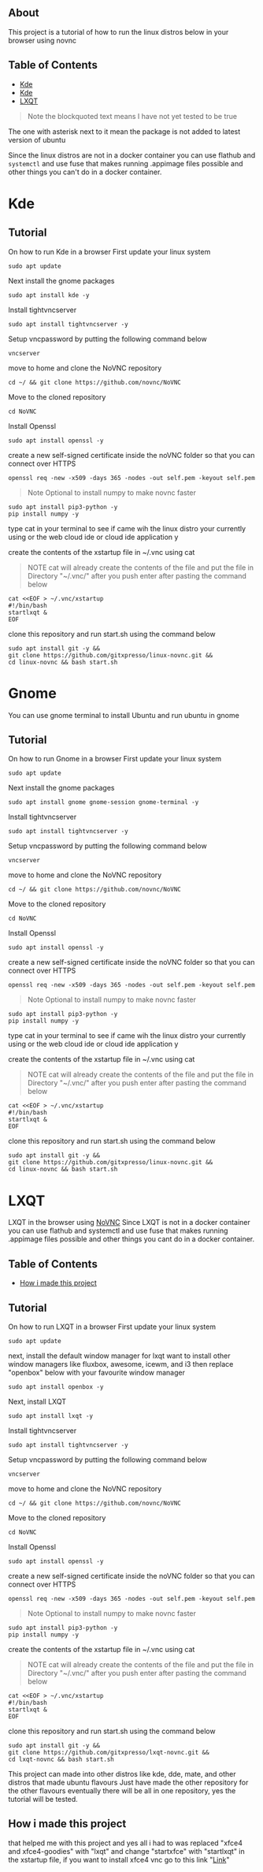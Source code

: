 ## About 
This project is a tutorial of how to run the linux distros below in your browser using novnc 
## Table of Contents
* [Kde](#Kde)
 * [Kde](#Gnome)
  * [LXQT](#LXQT)
>Note the blockquoted text means I have not yet tested to be true

The one with asterisk next to it mean the package is not added to latest version of ubuntu

Since the linux distros are not in a docker container you can use flathub and `systemctl` and use fuse that makes running .appimage files possible and other things you can't do in a docker container.
# Kde
## Tutorial
On how to run Kde in a browser
First update your linux system
```
sudo apt update
```
Next install the gnome packages
```
sudo apt install kde -y
```
Install tightvncserver 
```
sudo apt install tightvncserver -y
```
Setup vncpassword by putting the following command below
```
vncserver
```
move to home and clone the NoVNC repository
```
cd ~/ && git clone https://github.com/novnc/NoVNC
```
Move to the cloned repository
```
cd NoVNC
```
Install Openssl 
```
sudo apt install openssl -y
```
create a new self-signed certificate inside the noVNC folder so that you can connect over HTTPS
```
openssl req -new -x509 -days 365 -nodes -out self.pem -keyout self.pem
```
>Note
>Optional to install numpy to make novnc faster
```
sudo apt install pip3-python -y
pip install numpy -y
```
type cat in your terminal to see if came wih the linux distro your currently using or the web cloud ide or cloud ide application y

create the contents of the xstartup file in ~/.vnc using cat
>NOTE cat will already create the contents of the file and put the file in Directory "~/.vnc/" after you push enter after pasting the command below
```
cat <<EOF > ~/.vnc/xstartup
#!/bin/bash
startlxqt &
EOF
```
clone this repository and run start.sh using the command below
```
sudo apt install git -y &&
git clone https://github.com/gitxpresso/linux-novnc.git &&
cd linux-novnc && bash start.sh
```
# Gnome
You can use gnome terminal to install Ubuntu and run ubuntu in gnome
## Tutorial
On how to run Gnome in a browser
First update your linux system
```
sudo apt update
```
Next install the gnome packages
```
sudo apt install gnome gnome-session gnome-terminal -y
```
Install tightvncserver 
```
sudo apt install tightvncserver -y
```
Setup vncpassword by putting the following command below
```
vncserver
```
move to home and clone the NoVNC repository
```
cd ~/ && git clone https://github.com/novnc/NoVNC
```
Move to the cloned repository
```
cd NoVNC
```
Install Openssl 
```
sudo apt install openssl -y
```
create a new self-signed certificate inside the noVNC folder so that you can connect over HTTPS
```
openssl req -new -x509 -days 365 -nodes -out self.pem -keyout self.pem
```
>Note
>Optional to install numpy to make novnc faster
```
sudo apt install pip3-python -y
pip install numpy -y
```
type cat in your terminal to see if came wih the linux distro your currently using or the web cloud ide or cloud ide application y

create the contents of the xstartup file in ~/.vnc using cat
>NOTE cat will already create the contents of the file and put the file in Directory "~/.vnc/" after you push enter after pasting the command below
```
cat <<EOF > ~/.vnc/xstartup
#!/bin/bash
startlxqt &
EOF
```
clone this repository and run start.sh using the command below
```
sudo apt install git -y &&
git clone https://github.com/gitxpresso/linux-novnc.git &&
cd linux-novnc && bash start.sh
```
# LXQT
LXQT in the browser using [NoVNC](https://github.com/novnc/NoVNC/)
Since LXQT is not in a docker container you can use flathub and systemctl and use fuse that makes running .appimage files possible and other things you cant do in a docker container.
## Table of Contents
* [How i made this project](#How-i-made-this-project)
## Tutorial
On how to run LXQT in a browser
First update your linux system
```
sudo apt update
```
next, install the default window manager for lxqt
want to install other window managers like fluxbox, awesome, icewm, and i3 then replace "openbox" below with your favourite window manager
```
sudo apt install openbox -y
```
Next, install LXQT
```
sudo apt install lxqt -y
```
Install tightvncserver 
```
sudo apt install tightvncserver -y
```
Setup vncpassword by putting the following command below
```
vncserver
```
move to home and clone the NoVNC repository
```
cd ~/ && git clone https://github.com/novnc/NoVNC
```
Move to the cloned repository
```
cd NoVNC
```
Install Openssl 
```
sudo apt install openssl -y
```
create a new self-signed certificate inside the noVNC folder so that you can connect over HTTPS
```
openssl req -new -x509 -days 365 -nodes -out self.pem -keyout self.pem
```
>Note
>Optional to install numpy to make novnc faster
```
sudo apt install pip3-python -y
pip install numpy -y
```

create the contents of the xstartup file in ~/.vnc using cat
>NOTE cat will already create the contents of the file and put the file in Directory "~/.vnc/" after you push enter after pasting the command below
```
cat <<EOF > ~/.vnc/xstartup
#!/bin/bash
startlxqt &
EOF
```
clone this repository and run start.sh using the command below
```
sudo apt install git -y &&
git clone https://github.com/gitxpresso/lxqt-novnc.git &&
cd lxqt-novnc && bash start.sh
```
This project can made into other distros like kde, dde, mate, and other distros that made ubuntu flavours
Just have made the other repository for the other flavours eventually there will be all in one repository,  yes the tutorial will be tested.
## How i made this project
that helped me with this project and yes all i had to was replaced "xfce4 and xfce4-goodies" with "lxqt" and change "startxfce" with "startlxqt" in the xstartup file, if you want to install xfce4 vnc go to this link "[Link](https://jeremypeterson.com/posts/2023-06-23-ubuntu-22-vnc/)" 
